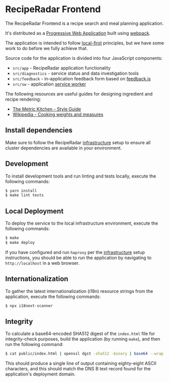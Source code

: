 # RecipeRadar Frontend

The RecipeRadar Frontend is a recipe search and meal planning application.

It's distributed as a [Progressive Web Application](https://developer.mozilla.org/en-US/docs/Web/Progressive_web_apps) built using [webpack](https://webpack.js.org).

The application is intended to follow [local-first](https://www.inkandswitch.com/local-first.html) principles, but we have some work to do before we fully achieve that.

Source code for the application is divided into four JavaScript components:

* `src/app` - RecipeRadar application functionality
* `src/diagnostics` - service status and data investigation tools
* `src/feedback` - in-application feedback form based on [feedback.js](https://experiments.hertzen.com/jsfeedback)
* `src/sw` - application [service worker](https://developer.mozilla.org/en-US/docs/Web/API/Service_Worker_API)

The following resources are useful guides for designing ingredient and recipe rendering:

* [The Metric Kitchen - Style Guide](https://www.jsward.com/cooking/style.shtml)
* [Wikipedia - Cooking weights and measures](https://en.wikipedia.org/wiki/Cooking_weights_and_measures)

## Install dependencies

Make sure to follow the RecipeRadar [infrastructure](https://www.github.com/openculinary/infrastructure) setup to ensure all cluster dependencies are available in your environment.

## Development

To install development tools and run linting and tests locally, execute the following commands:

```sh
$ yarn install
$ make lint tests
```

## Local Deployment

To deploy the service to the local infrastructure environment, execute the following commands:

```sh
$ make
$ make deploy
```

If you have configured and run `haproxy` per the [infrastructure](https://www.github.com/openculinary/infrastructure) setup instructions, you should be able to run the application by navigating to `http://localhost` in a web browser.

## Internationalization

To gather the latest internationalization (i18n) resource strings from the application, execute the following commands:

```sh
$ npx i18next-scanner
```

## Integrity

To calculate a base64-encoded SHA512 digest of the `index.html` file for integrity-check purposes, build the application (by running `make`), and then run the following command:

```sh
$ cat public/index.html | openssl dgst -sha512 -binary | base64 --wrap 0
```

This should produce a single line of output containing eighty-eight ASCII characters, and this should match the DNS B text record found for the application's deployment domain.
